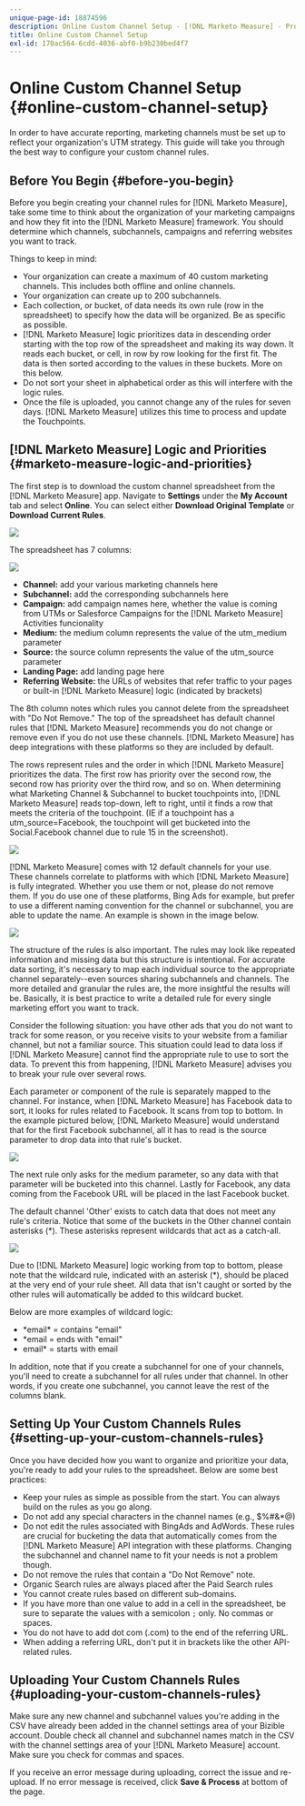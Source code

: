 ```yaml
---
unique-page-id: 18874596
description: Online Custom Channel Setup - [!DNL Marketo Measure] - Product Documentation
title: Online Custom Channel Setup
exl-id: 170ac564-6cdd-4036-abf0-b9b230bed4f7
---
```

# Online Custom Channel Setup {#online-custom-channel-setup}

In order to have accurate reporting, marketing channels must be set up to reflect your organization's UTM strategy. This guide will take you through the best way to configure your custom channel rules.

## Before You Begin {#before-you-begin}

Before you begin creating your channel rules for [!DNL Marketo Measure], take some time to think about the organization of your marketing campaigns and how they fit into the [!DNL Marketo Measure] framework. You should determine which channels, subchannels, campaigns and referring websites you want to track.

Things to keep in mind:

* Your organization can create a maximum of 40 custom marketing channels. This includes both offline and online channels.
* Your organization can create up to 200 subchannels.
* Each collection, or bucket, of data needs its own rule (row in the spreadsheet) to specify how the data will be organized. Be as specific as possible.
* [!DNL Marketo Measure] logic prioritizes data in descending order starting with the top row of the spreadsheet and making its way down. It reads each bucket, or cell, in row by row looking for the first fit. The data is then sorted according to the values in these buckets. More on this below.
* Do not sort your sheet in alphabetical order as this will interfere with the logic rules.
* Once the file is uploaded, you cannot change any of the rules for seven days. [!DNL Marketo Measure] utilizes this time to process and update the Touchpoints.

## [!DNL Marketo Measure] Logic and Priorities {#marketo-measure-logic-and-priorities}

The first step is to download the custom channel spreadsheet from the [!DNL Marketo Measure] app. Navigate to **Settings** under the **My Account** tab and select **Online**. You can select either **Download Original Template** or **Download Current Rules**.

![](assets/1.png)

The spreadsheet has 7 columns:

![](assets/2.png)

* **Channel:** add your various marketing channels here
* **Subchannel:** add the corresponding subchannels here
* **Campaign:** add campaign names here, whether the value is coming from UTMs or Salesforce Campaigns for the [!DNL Marketo Measure] Activities funcionality
* **Medium:** the medium column represents the value of the utm_medium parameter
* **Source:** the source column represents the value of the utm_source parameter
* **Landing Page:** add landing page here
* **Referring Website:** the URLs of websites that refer traffic to your pages or built-in [!DNL Marketo Measure] logic (indicated by brackets)

The 8th column notes which rules you cannot delete from the spreadsheet with "Do Not Remove." The top of the spreadsheet has default channel rules that [!DNL Marketo Measure] recommends you do not change or remove even if you do not use these channels. [!DNL Marketo Measure] has deep integrations with these platforms so they are included by default.

The rows represent rules and the order in which [!DNL Marketo Measure] prioritizes the data. The first row has priority over the second row, the second row has priority over the third row, and so on. When determining what Marketing Channel & Subchannel to bucket touchpoints into, [!DNL Marketo Measure] reads top-down, left to right, until it finds a row that meets the criteria of the touchpoint. (IE if a touchpoint has a utm_source=Facebook, the touchpoint will get bucketed into the Social.Facebook channel due to rule 15 in the screenshot).

![](assets/3.png)

[!DNL Marketo Measure] comes with 12 default channels for your use. These channels correlate to platforms with which [!DNL Marketo Measure] is fully integrated. Whether you use them or not, please do not remove them. If you do use one of these platforms, Bing Ads for example, but prefer to use a different naming convention for the channel or subchannel, you are able to update the name. An example is shown in the image below.

![](assets/4.png)

The structure of the rules is also important. The rules may look like repeated information and missing data but this structure is intentional. For accurate data sorting, it's necessary to map each individual source to the appropriate channel separately--even sources sharing subchannels and channels. The more detailed and granular the rules are, the more insightful the results will be. Basically, it is best practice to write a detailed rule for every single marketing effort you want to track.

Consider the following situation: you have other ads that you do not want to track for some reason, or you receive visits to your website from a familiar channel, but not a familiar source. This situation could lead to data loss if [!DNL Marketo Measure] cannot find the appropriate rule to use to sort the data. To prevent this from happening, [!DNL Marketo Measure] advises you to break your rule over several rows.

Each parameter or component of the rule is separately mapped to the channel. For instance, when [!DNL Marketo Measure] has Facebook data to sort, it looks for rules related to Facebook. It scans from top to bottom. In the example pictured below, [!DNL Marketo Measure] would understand that for the first Facebook subchannel, all it has to read is the source parameter to drop data into that rule's bucket.

![](assets/5.png)

The next rule only asks for the medium parameter, so any data with that parameter will be bucketed into this channel. Lastly for Facebook, any data coming from the Facebook URL will be placed in the last Facebook bucket.

The default channel 'Other' exists to catch data that does not meet any rule's criteria. Notice that some of the buckets in the Other channel contain asterisks (&#42;). These asterisks represent wildcards that act as a catch-all.

![](assets/6.png)

Due to [!DNL Marketo Measure] logic working from top to bottom, please note that the wildcard rule, indicated with an asterisk (&#42;), should be placed at the very end of your rule sheet. All data that isn't caught or sorted by the other rules will automatically be added to this wildcard bucket.

Below are more examples of wildcard logic:

* &#42;email&#42; = contains "email"
* &#42;email = ends with "email"
* email&#42; = starts with email

In addition, note that if you create a subchannel for one of your channels, you'll need to create a subchannel for all rules under that channel. In other words, if you create one subchannel, you cannot leave the rest of the columns blank.

## Setting Up Your Custom Channels Rules {#setting-up-your-custom-channels-rules}

Once you have decided how you want to organize and prioritize your data, you're ready to add your rules to the spreadsheet. Below are some best practices:

* Keep your rules as simple as possible from the start. You can always build on the rules as you go along.
* Do not add any special characters in the channel names (e.g., $%#&&#42;@)
* Do not edit the rules associated with BingAds and AdWords. These rules are crucial for bucketing the data that automatically comes from the [!DNL Marketo Measure] API integration with these platforms. Changing the subchannel and channel name to fit your needs is not a problem though.
* Do not remove the rules that contain a "Do Not Remove" note.
* Organic Search rules are always placed after the Paid Search rules
* You cannot create rules based on different sub-domains.
* If you have more than one value to add in a cell in the spreadsheet, be sure to separate the values with a semicolon `;` only. No commas or spaces.
* You do not have to add dot com (.com) to the end of the referring URL.
* When adding a referring URL, don't put it in brackets like the other API-related rules.

## Uploading Your Custom Channels Rules {#uploading-your-custom-channels-rules}

Make sure any new channel and subchannel values you're adding in the CSV have already been added in the channel settings area of your Bizible account. Double check all channel and subchannel names match in the CSV with the channel settings area of your [!DNL Marketo Measure] account. Make sure you check for commas and spaces. 

If you receive an error message during uploading, correct the issue and re-upload. If no error message is received, click **Save & Process** at bottom of the page.
